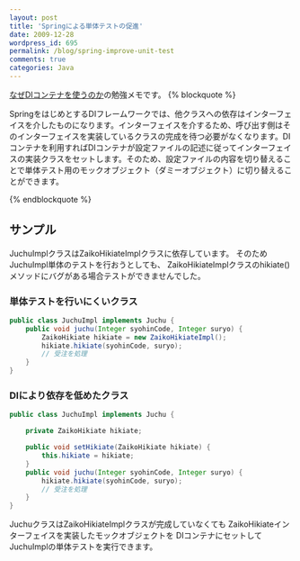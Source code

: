 ```yaml
---
layout: post
title: 'Springによる単体テストの促進'
date: 2009-12-28
wordpress_id: 695
permalink: /blog/spring-improve-unit-test
comments: true
categories: Java
---
```

[なぜDIコンテナを使うのか](http://www.atmarkit.co.jp/fjava/rensai3/springdi04/springdi04_3.html)の勉強メモです。
{% blockquote %}

SpringをはじめとするDIフレームワークでは、他クラスへの依存はインターフェイスを介したものになります。インターフェイスを介するため、呼び出す側はそのインターフェイスを実装しているクラスの完成を待つ必要がなくなります。DIコンテナを利用すればDIコンテナが設定ファイルの記述に従ってインターフェイスの実装クラスをセットします。そのため、設定ファイルの内容を切り替えることで単体テスト用のモックオブジェクト（ダミーオブジェクト）に切り替えることができます。

{% endblockquote %}

## サンプル
JuchuImplクラスはZaikoHikiateImplクラスに依存しています。
そのためJuchuImpl単体のテストを行おうとしても、
ZaikoHikiateImplクラスのhikiate()メソッドにバグがある場合テストができませんでした。

### 単体テストを行いにくいクラス

```java
public class JuchuImpl implements Juchu {
    public void juchu(Integer syohinCode, Integer suryo) {
        ZaikoHikiate hikiate = new ZaikoHikiateImpl();
        hikiate.hikiate(syohinCode, suryo);
        // 受注を処理
    }
}
```

### DIにより依存を低めたクラス
```java
public class JuchuImpl implements Juchu {

    private ZaikoHikiate hikiate;

    public void setHikiate(ZaikoHikiate hikiate) {
        this.hikiate = hikiate;
    }
    public void juchu(Integer syohinCode, Integer suryo) {
        hikiate.hikiate(syohinCode, suryo);
        // 受注を処理
    }
}
```

JuchuクラスはZaikoHikiateImplクラスが完成していなくても
ZaikoHikiateインターフェイスを実装したモックオブジェクトを
DIコンテナにセットしてJuchuImplの単体テストを実行できます。
